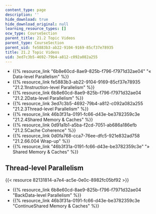```yaml
---
content_type: page
description: ''
hide_download: true
hide_download_original: null
learning_resource_types: []
ocw_type: CourseSection
parent_title: 21.2 Topic Videos
parent_type: CourseSection
parent_uid: fe5883b3-ab22-9104-9169-85cf37e78935
title: 21.2 Topic Videos
uid: 3ed7c3b5-4692-79b4-a812-c092a082a255
---
```


*   {{% resource_link "6b8e60cd-8ae9-825b-f796-f7971d32ae04" "« Data-level Parallelism" %}}
*   {{% resource_link fe5883b3-ab22-9104-9169-85cf37e78935 "21.2.1Instruction-level Parallelism" %}}
*   {{% resource_link 6b8e60cd-8ae9-825b-f796-f7971d32ae04 "21.2.2Data-level Parallelism" %}}
*   {{% resource_link 3ed7c3b5-4692-79b4-a812-c092a082a255 "21.2.3Thread-level Parallelism" %}}
*   {{% resource_link 46b3f31a-0191-fc66-d43e-be3782359c3e "21.2.4Shared Memory & Caches" %}}
*   {{% resource_link 0d91a1b1-a5ba-f2cd-7051-ab686a186efb "21.2.5Cache Coherence" %}}
*   {{% resource_link 0d0fa768-cca7-76ee-dfc5-921e832ad758 "21.2.66.004 Wrap-up" %}}
*   {{% resource_link "46b3f31a-0191-fc66-d43e-be3782359c3e" "» Shared Memory & Caches" %}}

Thread-level Parallelism
------------------------

{{< resource 82131814-a7e4-ac5e-0e0c-8982fc05bf92 >}}

*   {{% resource_link 6b8e60cd-8ae9-825b-f796-f7971d32ae04 "BackData-level Parallelism" %}}
*   {{% resource_link 46b3f31a-0191-fc66-d43e-be3782359c3e "ContinueShared Memory & Caches" %}}